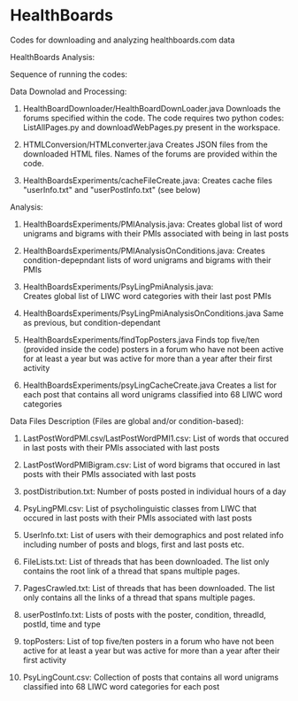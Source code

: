 # HealthBoards
Codes for downloading and analyzing healthboards.com data

HealthBoards Analysis:

Sequence of running the codes:

Data Downolad and Processing:

1. HealthBoardDownloader/HealthBoardDownLoader.java
Downloads the forums specified within the code. The code requires two python codes: ListAllPages.py and downloadWebPages.py present in the workspace.

2. HTMLConversion/HTMLconverter.java
Creates JSON files from the downloaded HTML files. Names of the forums are provided within the code.

3. HealthBoardsExperiments/cacheFileCreate.java:
Creates cache files "userInfo.txt" and "userPostInfo.txt" (see below)

Analysis:

1. HealthBoardsExperiments/PMIAnalysis.java:
Creates global list of word unigrams and bigrams with their PMIs associated with being in last posts

2. HealthBoardsExperiments/PMIAnalysisOnConditions.java:
Creates condition-depepndant lists of word unigrams and bigrams with their PMIs

3. HealthBoardsExperiments/PsyLingPmiAnalysis.java:  
Creates global list of LIWC word categories with their last post PMIs

4. HealthBoardsExperiments/PsyLingPmiAnalysisOnConditions.java
Same as previous, but condition-dependant

5. HealthBoardsExperiments/findTopPosters.java
Finds top five/ten (provided inside the code) posters in a forum who have not been active for at least a year but was active for more than a year after their first activity

6. HealthBoardsExperiments/psyLingCacheCreate.java
Creates a list for each post that contains all word unigrams classified into 68 LIWC word categories


Data Files Description (Files are global and/or condition-based):
1. LastPostWordPMI.csv/LastPostWordPMI1.csv: List of words that occured in last posts with their PMIs associated with last posts

2. LastPostWordPMIBigram.csv: List of word bigrams that occured in last posts with their PMIs associated with last posts

3. postDistribution.txt: Number of posts posted in individual hours of a day

4. PsyLingPMI.csv: List of psycholinguistic classes from LIWC that occured in last posts with their PMIs associated with last posts

5. UserInfo.txt: List of users with their demographics and post related info including number of posts and blogs, first and last posts etc. 

6. FileLists.txt: List of threads that has been downloaded. The list only contains the root link of a thread that spans multiple pages.

7. PagesCrawled.txt: List of threads that has been downloaded. The list only contains all the links of a thread that spans multiple pages.

8. userPostInfo.txt: Lists of posts with the poster, condition, threadId, postId, time and type 

9. topPosters: List of top five/ten posters in a forum who have not been active for at least a year but was active for more than a year after their first activity

10. PsyLingCount.csv: Collection of posts that contains all word unigrams classified into 68 LIWC word categories for each post
